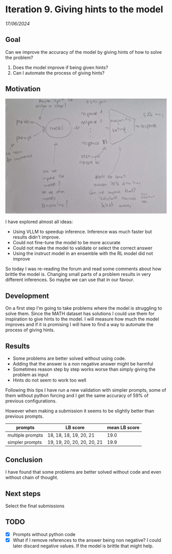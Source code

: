 # Iteration 9. Giving hints to the model

_17/06/2024_

## Goal

Can we improve the accuracy of the model by giving hints of how to solve the problem?

1. Does the model improve if being given hints?
2. Can I automate the process of giving hints?

## Motivation

![ways of improvement](res/2024-06-06-09-16-28.png)

I have explored almost all ideas:

- Using VLLM to speedup inference. Inference was much faster but results didn't improve.
- Could not fine-tune the model to be more accurate
- Could not make the model to validate or select the correct answer
- Using the instruct model in an ensemble with the RL model did not improve

So today I was re-reading the forum and read some comments about how brittle the model is. Changing
small parts of a problem results in very different inferences. So maybe we can use that in our favour.

## Development

On a first step I'm going to take problems where the model is struggling to solve them. Since the
MATH dataset has solutions I could use them for inspiration to give hints to the model. I will
measure how much the model improves and if it is promising I will have to find a way to automate
the process of giving hints.

## Results

- Some problems are better solved without using code.
- Adding that the answer is a non negative answer might be harmful
- Sometimes reason step by step works worse than simply giving the problem as input
- Hints do not seem to work too well

Following this tips I have run a new validation with simpler prompts, some of them without python forcing and
I get the same accuracy of 59% of previous configurations.

However when making a submission it seems to be slightly better than previous prompts.

| prompts          | LB score                   | mean LB score |
|------------------|----------------------------|---------------|
| multiple prompts | 18, 18, 18, 19, 20, 21     | 19.0          |
| simpler prompts  | 19, 19, 20, 20, 20, 20, 21 | 19.9          |

## Conclusion

I have found that some problems are better solved without code and even without chain of thought.

## Next steps

Select the final submissions

## TODO

- [x] Prompts without python code
- [x] What if I remove references to the answer being non negative? I could later discard negative values. If the model is brittle that might help.
